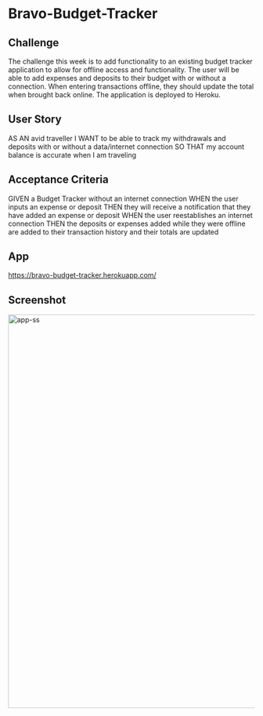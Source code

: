 # Bravo-Budget-Tracker

## Challenge
The challenge this week is to add functionality to an existing budget tracker application to allow for offline access and functionality. The user will be able to add expenses and deposits to their budget with or without a connection. When entering transactions offline, they should update the total when brought back online. The application is deployed to Heroku.

## User Story
AS AN avid traveller
I WANT to be able to track my withdrawals and deposits with or without a data/internet connection
SO THAT my account balance is accurate when I am traveling 

## Acceptance Criteria
GIVEN a Budget Tracker without an internet connection
WHEN the user inputs an expense or deposit
THEN they will receive a notification that they have added an expense or deposit
WHEN the user reestablishes an internet connection
THEN the deposits or expenses added while they were offline are added to their transaction history and their totals are updated

## App
https://bravo-budget-tracker.herokuapp.com/

## Screenshot
<img width="803" alt="app-ss" src="https://user-images.githubusercontent.com/75341723/116032282-3abdb500-a614-11eb-94c1-0fc447ba2919.png">

